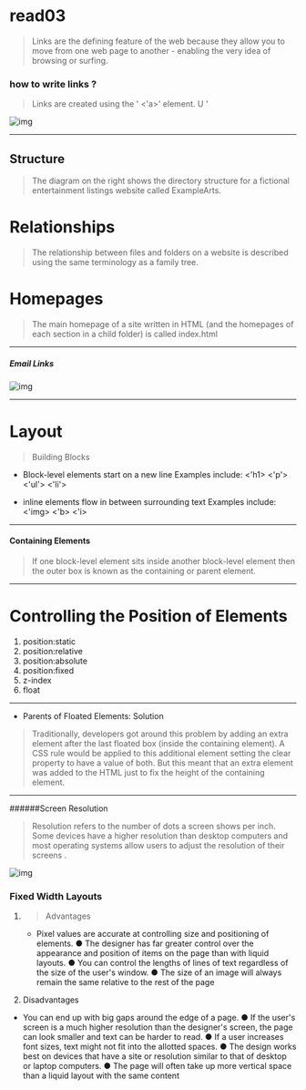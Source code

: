 # read03

> Links are the defining feature of the web 
because they allow you to move from 
one web page to another - enabling the 
very idea of browsing or surfing.

### how to write links ?
> Links are created using the
> ' <'a>' element. U '

![img](https://th.bing.com/th/id/OIP.TBIY9HTbEoxKsQ-SU6U05gAAAA?w=168&h=180&c=7&o=5&pid=1.7)

---------------------

## Structure
>The diagram on the right shows 
the directory structure for a 
fictional entertainment listings 
website called ExampleArts. 

# Relationships
>The relationship between 
files and folders on a website 
is described using the same 
terminology as a family tree.

# Homepages
> The main homepage of a site 
written in HTML (and the 
homepages of each section in a 
child folder) is called index.html

------------------
##### Email Links
![img](https://th.bing.com/th/id/R020415835dd810e8d6e0293a41ba7161?rik=W%2fHG0fPgJhY1jA&pid=ImgRaw)

--------------------
# Layout

>Building Blocks
* Block-level elements
start on a new line
Examples include:
<'h1> <'p'> <'ul'> <'li'>

* inline elements
flow in between 
surrounding text
Examples include:
<'img> <'b> <'i>
--------------------
#### Containing Elements

>If one block-level element sits inside another 
block-level element then the outer box is 
known as the containing or parent element.
-------------------
# Controlling the Position of Elements

1. position:static
2. position:relative
3. position:absolute
4. position:fixed
5. z-index
6. float
 ---------------------
* Parents of Floated 
Elements: Solution

> Traditionally, developers got 
around this problem by adding 
an extra element after the 
last floated box (inside the 
containing element). A CSS 
rule would be applied to this 
additional element setting the 
clear property to have a value 
of both. But this meant that an 
extra element was added to the 
HTML just to fix the height of the 
containing element.

-------------------------
######Screen Resolution

>Resolution refers to the number of dots a screen shows per inch. Some 
devices have a higher resolution than desktop computers and most 
operating systems allow users to adjust the resolution of their screens .

![img](https://th.bing.com/th/id/OIP.J4Cd0ljvfEAUKQINAkCKlgHaDu?pid=ImgDet&rs=1)

### Fixed Width Layouts
1. > Advantages
   * Pixel values are accurate 
at controlling size and 
positioning of elements.
● The designer has far greater 
control over the appearance 
and position of items on the 
page than with liquid layouts.
● You can control the lengths 
of lines of text regardless of 
the size of the user's window.
● The size of an image will 
always remain the same 
relative to the rest of the 
page

2. Disadvantages
* You can end up with big gaps 
around the edge of a page.
● If the user's screen is a much 
higher resolution than the 
designer's screen, the page 
can look smaller and text can 
be harder to read.
● If a user increases font sizes, 
text might not fit into the 
allotted spaces.
● The design works best on 
devices that have a site or 
resolution similar to that of 
desktop or laptop computers.
● The page will often take up 
more vertical space than a 
liquid layout with the same 
content
